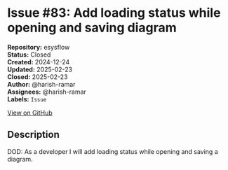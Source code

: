 # Issue #83: Add loading status while opening and saving diagram

**Repository:** esysflow  
**Status:** Closed  
**Created:** 2024-12-24  
**Updated:** 2025-02-23  
**Closed:** 2025-02-23  
**Author:** @harish-ramar  
**Assignees:** @harish-ramar  
**Labels:** `Issue`  

[View on GitHub](https://github.com/Simtestlab/esysflow/issues/83)

## Description

DOD: As a developer I will add loading status while opening and saving a diagram.